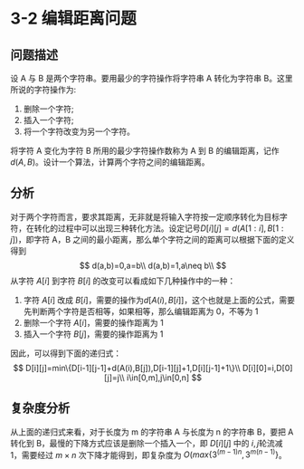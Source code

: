 # 3-2 编辑距离问题
## 问题描述
设 A 与 B 是两个字符串。要用最少的字符操作将字符串 A 转化为字符串 B。这里所说的字符操作为:
1. 删除一个字符;
2. 插入一个字符;
3. 将一个字符改变为另一个字符。

将字符 A 变化为字符 B 所用的最少字符操作数称为 A 到 B 的编辑距离，记作$d(A,B)$。设计一个算法，计算两个字符之间的编辑距离。
## 分析
对于两个字符而言，要求其距离，无非就是将输入字符按一定顺序转化为目标字符，在转化的过程中可以出现三种转化方法。设定记号$D[i][j]=d(A[1:i],B[1:j])$，即字符 A，B 之间的最小距离，那么单个字符之间的距离可以根据下面的定义得到
$$
d(a,b)=0,a=b\\
d(a,b)=1,a\neq b\\
$$
从字符 $A[i]$ 到字符 $B[i]$ 的改变可以看成如下几种操作中的一种：
1. 字符 $A[i]$ 改成 $B[i]$，需要的操作为$d[A(i),B[i]]$，这个也就是上面的公式，需要先判断两个字符是否相等，如果相等，那么编辑距离为 0，不等为 1
2. 删除一个字符 $A[i]$，需要的操作距离为 1
3. 插入一个字符 $B[j]$，需要的操作距离为 1

因此，可以得到下面的递归式：
$$
D[i][j]=min\{D[i-1][j-1]+d(A(i),B[j]),D[i-1][j]+1,D[i][j-1]+1\}\\
D[i][0]=i,D[0][j]=j\\
i\in[0,m],j\in[0,n]
$$
## 复杂度分析
从上面的递归式来看，对于长度为 m 的字符串 A 与长度为 n 的字符串 B，要把 A 转化到 B，最慢的下降方式应该是删除一个插入一个，即 $D[i][j]$ 中的 $i,j$轮流减 1，需要经过 $m\times n$ 次下降才能得到，即复杂度为 $O(max\{3^{(m-1)n},3^{m(n-1)}\}$。